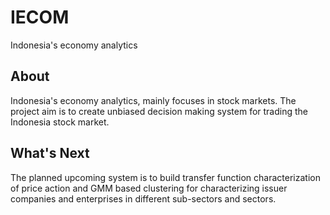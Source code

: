 # IECOM
Indonesia's economy analytics
## About
Indonesia's economy analytics, mainly focuses in stock markets. The project aim is to create unbiased decision making system for trading the Indonesia stock market.
## What's Next
The planned upcoming system is to build transfer function characterization of price action and GMM based clustering for characterizing issuer companies and enterprises
in different sub-sectors and sectors.
